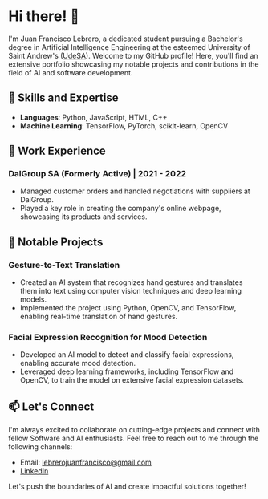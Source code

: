 # Hi there! 👋
I'm Juan Francisco Lebrero, a dedicated student pursuing a Bachelor's degree in Artificial Intelligence Engineering at the esteemed University of Saint Andrew's ([UdeSA](https://udesa.edu.ar)). Welcome to my GitHub profile! Here, you'll find an extensive portfolio showcasing my notable projects and contributions in the field of AI and software development.


## 🌟 Skills and Expertise

- **Languages**: Python, JavaScript, HTML, C++
- **Machine Learning**: TensorFlow, PyTorch, scikit-learn, OpenCV

## 💼 Work Experience

### DalGroup SA (Formerly Active) |  2021 - 2022

- Managed customer orders and handled negotiations with suppliers at DalGroup.
- Played a key role in creating the company's online webpage, showcasing its products and services.

## 🚀 Notable Projects

### Gesture-to-Text Translation

- Created an AI system that recognizes hand gestures and translates them into text using computer vision techniques and deep learning models.
- Implemented the project using Python, OpenCV, and TensorFlow, enabling real-time translation of hand gestures.



### Facial Expression Recognition for Mood Detection

- Developed an AI model to detect and classify facial expressions, enabling accurate mood detection.
- Leveraged deep learning frameworks, including TensorFlow and OpenCV, to train the model on extensive facial expression datasets.


## 📫 Let's Connect

I'm always excited to collaborate on cutting-edge projects and connect with fellow Software and AI enthusiasts. Feel free to reach out to me through the following channels:

- Email: lebrerojuanfrancisco@gmail.com
- [LinkedIn](https://www.linkedin.com/in/lebrero-juan-francisco/)

Let's push the boundaries of AI and create impactful solutions together!
